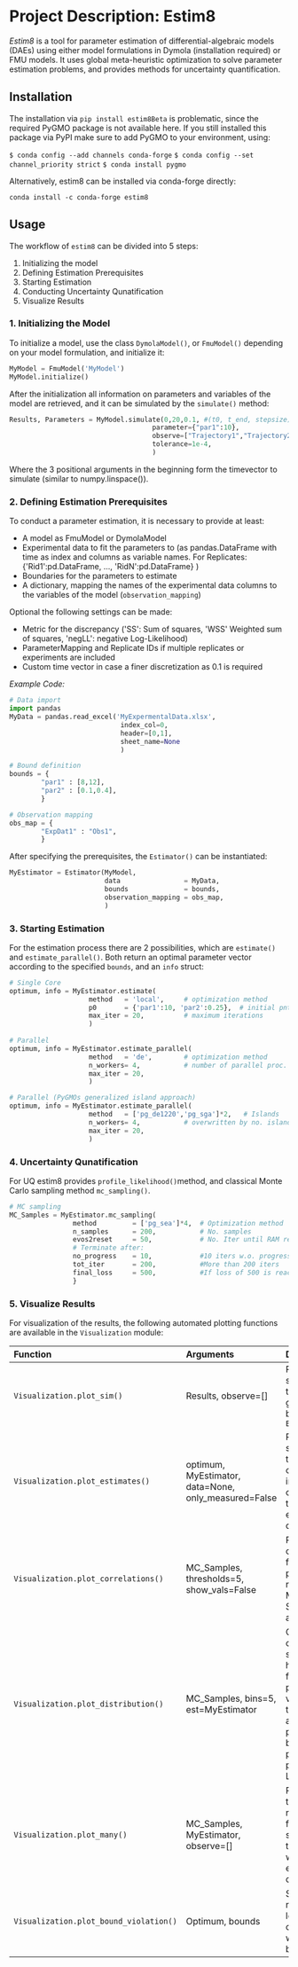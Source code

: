 # Project Description: Estim8
*Estim8* is a tool for parameter estimation of differential-algebraic models (DAEs) using either model formulations in Dymola (installation required) or FMU models. It uses global meta-heuristic optimization to solve parameter estimation problems, and provides methods for uncertainty quantification.

## Installation
The installation via `pip install estim8Beta` is problematic, since the required PyGMO package is not available here. If you still installed this package via PyPI make sure to add PyGMO to your environment, using:

`$ conda config --add channels conda-forge`
`$ conda config --set channel_priority strict`
`$ conda install pygmo`

Alternatively, estim8 can be installed via conda-forge directly:

`conda install -c conda-forge estim8`


## Usage
The workflow of `estim8` can be divided into 5 steps:
1. Initializing the model
2. Defining Estimation Prerequisites
3. Starting Estimation
4. Conducting Uncertainty Qunatification
5. Visualize Results

### 1. Initializing the Model
To initialize a model, use the class `DymolaModel()`, or `FmuModel()` depending on your model formulation, and initialize it:
```python
MyModel = FmuModel('MyModel')
MyModel.initialize()
```
After the initialization all information on parameters and variables of the model are retrieved, and it can be simulated by the `simulate()` method:
```python
Results, Parameters = MyModel.simulate(0,20,0.1, #(t0, t_end, stepsize)
									parameter={"par1":10},
									observe=["Trajectory1","Trajectory2"],
									tolerance=1e-4,
									)
```
Where the 3 positional arguments in the beginning form the timevector to simulate (similar to numpy.linspace()).

### 2. Defining Estimation Prerequisites
To conduct a parameter estimation, it is necessary to provide at least:
* A model as FmuModel or DymolaModel
* Experimental data to fit the parameters to (as pandas.DataFrame with time as index and columns as variable names. For Replicates: {'Rid1':pd.DataFrame, ..., 'RidN':pd.DataFrame} )
* Boundaries for the parameters to estimate
* A dictionary, mapping the names of the experimental data columns to the variables of the model (`observation_mapping`)

Optional the following settings can be made:
* Metric for the discrepancy ('SS': Sum of squares, 'WSS' Weighted sum of squares, 'negLL': negative Log-Likelihood)
* ParameterMapping and Replicate IDs if multiple replicates or experiments are included
* Custom time vector in case a finer discretization as 0.1 is required

*Example Code:*
```python
# Data import
import pandas
MyData = pandas.read_excel('MyExpermentalData.xlsx', 
							index_col=0,
							header=[0,1], 
							sheet_name=None
							)

# Bound definition
bounds = {
		"par1" : [8,12],
		"par2" : [0.1,0.4],
		}

# Observation mapping
obs_map = {	
		"ExpDat1" : "Obs1",
		}
```

After specifying the prerequisites, the `Estimator()` can be instantiated:
```python
MyEstimator = Estimator(MyModel, 
						data                = MyData,
						bounds              = bounds,
						observation_mapping = obs_map,
						)
```

### 3. Starting Estimation
For the estimation process there are 2 possibilities, which are `estimate()` and `estimate_parallel()`. Both return an optimal parameter vector according to the specified `bounds`, and an `info` struct:

```python
# Single Core
optimum, info = MyEstimator.estimate(
					method   = 'local', 	# optimization method
					p0       = {'par1':10, 'par2':0.25},  # initial pnt
					max_iter = 20,          # maximum iterations 
					)
					
# Parallel 
optimum, info = MyEstimator.estimate_parallel(
					method   = 'de', 		# optimization method
					n_workers= 4,       	# number of parallel proc.
					max_iter = 20,
					) 

# Parallel (PyGMOs generalized island approach)
optimum, info = MyEstimator.estimate_parallel(
					method   = ['pg_de1220','pg_sga']*2,   # Islands 	
					n_workers= 4,       	# overwritten by no. islands
					max_iter = 20,
					) 
```

### 4. Uncertainty Qunatification
For UQ estim8 provides `profile_likelihood()`method, and classical Monte Carlo sampling method `mc_sampling()`. 

```python
# MC sampling
MC_Samples = MyEstimator.mc_sampling(
				method         = ['pg_sea']*4,  # Optimization method
				n_samples      = 200, 			# No. samples
				evos2reset     = 50,  			# No. Iter until RAM reset
				# Terminate after:
				no_progress    = 10,   			#10 iters w.o. progress
				tot_iter       = 200,    		#More than 200 iters
				final_loss     = 500,    		#If loss of 500 is reached
				}
```

### 5. Visualize Results

For visualization of the results, the following automated plotting functions are available in the `Visualization` module:

|Function                 |Arguments                |Description                               |
|:---------------------|:------------------------|:--------------|
|`Visualization.plot_sim()`|Results, observe=[] | Plots simulation trajectories generated by a `Estim8Model`|
|`Visualization.plot_estimates()`|optimum, MyEstimator, data=None, only_measured=False|Plots simulation trajectories of optimum in comparison to experimental data|
|`Visualization.plot_correlations()`|MC_Samples, thresholds=5, show_vals=False|Plotting the correlations for parameter results of a Monte Carlo Sampling as a heatmap|
|`Visualization.plot_distribution()`|MC_Samples, bins=5, est=MyEstimator|Creates a corner plot showing historgrams for parameter values on the diagonal, and scatter plots between parameter pairs on the LTM|
|`Visualization.plot_many()`|MC_Samples, MyEstimator, observe=[]|Plots all trajectories resulting from the MC samples together with the experimental data|
|`Visualization.plot_bound_violation()`|Optimum, bounds|Shows relative location of optimum within the bounds| 